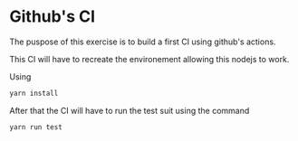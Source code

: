 # Github's CI

The puspose of this exercise is to build a first CI using github's actions.

This CI will have to recreate the environement allowing this nodejs to work.

Using
```bash
yarn install
```

After that the CI will have to run the test suit using the command
```bash
yarn run test
```
